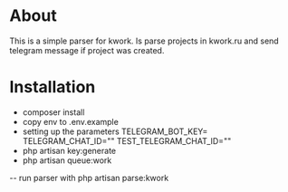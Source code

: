 # About

This is a simple parser for kwork. Is parse projects in kwork.ru and send telegram message if project was created.


# Installation

- composer install
- copy env to .env.example
- setting up the parameters
TELEGRAM_BOT_KEY=
TELEGRAM_CHAT_ID=""
TEST_TELEGRAM_CHAT_ID=""
- php artisan key:generate
- php artisan queue:work


-- run parser with php artisan parse:kwork
